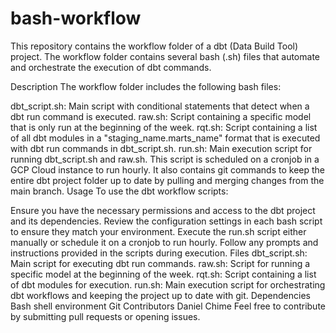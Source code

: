 # bash-workflow
This repository contains the workflow folder of a dbt (Data Build Tool) project. The workflow folder contains several bash (.sh) files that automate and orchestrate the execution of dbt commands.

Description
The workflow folder includes the following bash files:

dbt_script.sh: Main script with conditional statements that detect when a dbt run command is executed.
raw.sh: Script containing a specific model that is only run at the beginning of the week.
rqt.sh: Script containing a list of all dbt modules in a "staging_name.marts_name" format that is executed with dbt run commands in dbt_script.sh.
run.sh: Main execution script for running dbt_script.sh and raw.sh. This script is scheduled on a cronjob in a GCP Cloud instance to run hourly. It also contains git commands to keep the entire dbt project folder up to date by pulling and merging changes from the main branch.
Usage
To use the dbt workflow scripts:

Ensure you have the necessary permissions and access to the dbt project and its dependencies.
Review the configuration settings in each bash script to ensure they match your environment.
Execute the run.sh script either manually or schedule it on a cronjob to run hourly.
Follow any prompts and instructions provided in the scripts during execution.
Files
dbt_script.sh: Main script for executing dbt run commands.
raw.sh: Script for running a specific model at the beginning of the week.
rqt.sh: Script containing a list of dbt modules for execution.
run.sh: Main execution script for orchestrating dbt workflows and keeping the project up to date with git.
Dependencies
Bash shell environment
Git
Contributors
Daniel Chime
Feel free to contribute by submitting pull requests or opening issues.
